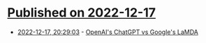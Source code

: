 # [Published on 2022-12-17](index.md)

* [2022-12-17, 20:29:03](https://news.ycombinator.com/item?id=34031898) - [OpenAI's ChatGPT vs Google's LaMDA](https://www.theinsaneapp.com/2022/12/chatgpt-vs-lamda.html)
